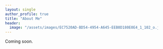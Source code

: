 ```yaml
---
layout: single
author_profile: true
title: "About Me"
header:
  image: "/assets/images/EC7520AD-BD54-4954-A645-EEB0D180E0E4_1_102_o.jpeg"
---
```


Coming soon.